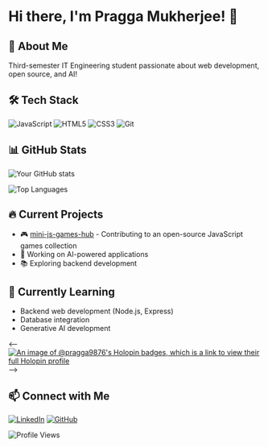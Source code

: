 
<!--
**pragga9876/pragga9876** is a ✨ _special_ ✨ repository because its `README.md` (this file) appears on your GitHub profile.

Here are some ideas to get you started:

- 🔭 I’m currently working on ...
- 🌱 I’m currently learning ...
- 👯 I’m looking to collaborate on ...
- 🤔 I’m looking for help with ...
- 💬 Ask me about ...
- 📫 How to reach me: ...
- 😄 Pronouns: ...
- ⚡ Fun fact: ...
-->
# Hi there, I'm Pragga Mukherjee! 👋

## 🚀 About Me
Third-semester IT Engineering student passionate about web development, open source, and AI!

## 🛠️ Tech Stack

![JavaScript](https://img.shields.io/badge/JavaScript-F7DF1E?style=for-the-badge&logo=javascript&logoColor=black)
![HTML5](https://img.shields.io/badge/HTML5-E34F26?style=for-the-badge&logo=html5&logoColor=white)
![CSS3](https://img.shields.io/badge/CSS3-1572B6?style=for-the-badge&logo=css3&logoColor=white)
![Git](https://img.shields.io/badge/Git-F05032?style=for-the-badge&logo=git&logoColor=white)

## 📊 GitHub Stats

![Your GitHub stats](https://github-readme-stats.vercel.app/api?username=pragga9876&show_icons=true&theme=radical)

![Top Languages](https://github-readme-stats.vercel.app/api/top-langs/?username=pragga9876&layout=compact&theme=radical)

## 🔥 Current Projects
- 🎮 [mini-js-games-hub](https://github.com/ritaban06/mini-js-games-hub) - Contributing to an open-source JavaScript games collection
- 🤖 Working on AI-powered applications
- 📚 Exploring backend development

## 🌱 Currently Learning
- Backend web development (Node.js, Express)
- Database integration
- Generative AI development

<--[![An image of @pragga9876's Holopin badges, which is a link to view their full Holopin profile](https://holopin.me/pragga9876)](https://holopin.io/@pragga9876)-->


## 📫 Connect with Me

[![LinkedIn](https://img.shields.io/badge/LinkedIn-0A66C2?style=for-the-badge&logo=linkedin&logoColor=white)](YOUR_LINKEDIN_URL)
[![GitHub](https://img.shields.io/badge/GitHub-181717?style=for-the-badge&logo=github&logoColor=white)](https://github.com/pragga9876)

![Profile Views](https://komarev.com/ghpvc/?username=pragga9876&color=blue)
